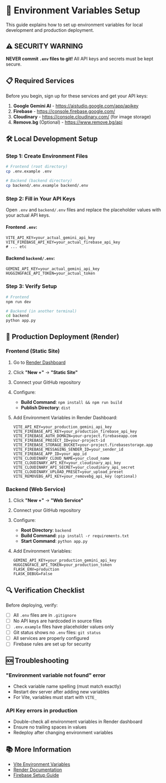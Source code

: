 # 🔐 Environment Variables Setup

This guide explains how to set up environment variables for local development and production deployment.

## ⚠️ SECURITY WARNING

**NEVER commit `.env` files to git!** All API keys and secrets must be kept secure.

## 📋 Required Services

Before you begin, sign up for these services and get your API keys:

1. **Google Gemini AI** - https://aistudio.google.com/app/apikey
2. **Firebase** - https://console.firebase.google.com/
3. **Cloudinary** - https://console.cloudinary.com/ (for image storage)
4. **Remove.bg** (Optional) - https://www.remove.bg/api

## 🛠️ Local Development Setup

### Step 1: Create Environment Files

```bash
# Frontend (root directory)
cp .env.example .env

# Backend (backend directory)
cp backend/.env.example backend/.env
```

### Step 2: Fill in Your API Keys

Open `.env` and `backend/.env` files and replace the placeholder values with your actual API keys.

#### Frontend `.env`:
```env
VITE_API_KEY=your_actual_gemini_api_key
VITE_FIREBASE_API_KEY=your_actual_firebase_api_key
# ... etc
```

#### Backend `backend/.env`:
```env
GEMINI_API_KEY=your_actual_gemini_api_key
HUGGINGFACE_API_TOKEN=your_actual_token
```

### Step 3: Verify Setup

```bash
# Frontend
npm run dev

# Backend (in another terminal)
cd backend
python app.py
```

## 🚀 Production Deployment (Render)

### Frontend (Static Site)

1. Go to [Render Dashboard](https://dashboard.render.com/)
2. Click **"New +"** → **"Static Site"**
3. Connect your GitHub repository
4. Configure:
   - **Build Command**: `npm install && npm run build`
   - **Publish Directory**: `dist`

5. Add Environment Variables in Render Dashboard:
   ```
   VITE_API_KEY=your_production_gemini_api_key
   VITE_FIREBASE_API_KEY=your_production_firebase_api_key
   VITE_FIREBASE_AUTH_DOMAIN=your-project.firebaseapp.com
   VITE_FIREBASE_PROJECT_ID=your-project-id
   VITE_FIREBASE_STORAGE_BUCKET=your-project.firebasestorage.app
   VITE_FIREBASE_MESSAGING_SENDER_ID=your_sender_id
   VITE_FIREBASE_APP_ID=your_app_id
   VITE_CLOUDINARY_CLOUD_NAME=your_cloud_name
   VITE_CLOUDINARY_API_KEY=your_cloudinary_api_key
   VITE_CLOUDINARY_API_SECRET=your_cloudinary_api_secret
   VITE_CLOUDINARY_UPLOAD_PRESET=your_upload_preset
   VITE_REMOVEBG_API_KEY=your_removebg_api_key (optional)
   ```

### Backend (Web Service)

1. Click **"New +"** → **"Web Service"**
2. Connect your GitHub repository
3. Configure:
   - **Root Directory**: `backend`
   - **Build Command**: `pip install -r requirements.txt`
   - **Start Command**: `python app.py`

4. Add Environment Variables:
   ```
   GEMINI_API_KEY=your_production_gemini_api_key
   HUGGINGFACE_API_TOKEN=your_production_token
   FLASK_ENV=production
   FLASK_DEBUG=False
   ```

## 🔍 Verification Checklist

Before deploying, verify:

- [ ] All `.env` files are in `.gitignore`
- [ ] No API keys are hardcoded in source files
- [ ] `.env.example` files have placeholder values only
- [ ] Git status shows no `.env` files: `git status`
- [ ] All services are properly configured
- [ ] Firebase rules are set up for security

## 🆘 Troubleshooting

### "Environment variable not found" error
- Check variable name spelling (must match exactly)
- Restart dev server after adding new variables
- For Vite, variables must start with `VITE_`

### API Key errors in production
- Double-check all environment variables in Render dashboard
- Ensure no trailing spaces in values
- Redeploy after changing environment variables

## 📚 More Information

- [Vite Environment Variables](https://vitejs.dev/guide/env-and-mode.html)
- [Render Documentation](https://render.com/docs)
- [Firebase Setup Guide](./FIREBASE_SETUP.md)
